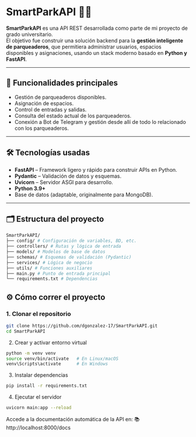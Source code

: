 # SmartParkAPI 🚗📡

**SmartParkAPI** es una API REST desarrollada como parte de mi proyecto de grado universitario.  
El objetivo fue construir una solución backend para la **gestión inteligente de parqueaderos**, que permitiera administrar usuarios, espacios disponibles y asignaciones, usando un stack moderno basado en **Python y FastAPI**.

---

## 🎯 Funcionalidades principales

- Gestión de parqueaderos disponibles.
- Asignación de espacios.
- Control de entradas y salidas.
- Consulta del estado actual de los parqueaderos.
- Conexión a Bot de Telegram y gestión desde allí de todo lo relacionado con los parqueaderos.

---

## 🛠️ Tecnologías usadas

- **FastAPI** – Framework ligero y rápido para construir APIs en Python.
- **Pydantic** – Validación de datos y esquemas.
- **Uvicorn** – Servidor ASGI para desarrollo.
- **Python 3.9+**
- Base de datos (adaptable, originalmente para MongoDB).

---

## 🗂️ Estructura del proyecto
```bash
SmartParkAPI/
├── config/ # Configuración de variables, BD, etc.
├── controllers/ # Rutas y lógica de entrada
├── models/ # Modelos de base de datos
├── schemas/ # Esquemas de validación (Pydantic)
├── services/ # Lógica de negocio
├── utils/ # Funciones auxiliares
├── main.py # Punto de entrada principal
└── requirements.txt # Dependencias
```

## ⚙️ Cómo correr el proyecto

### 1. Clonar el repositorio

```bash
git clone https://github.com/dgonzalez-17/SmartParkAPI.git
cd SmartParkAPI
```
2. Crear y activar entorno virtual
```bash
python -m venv venv
source venv/bin/activate   # En Linux/macOS
venv\Scripts\activate      # En Windows
```
3. Instalar dependencias
```bash
pip install -r requirements.txt
```
4. Ejecutar el servidor
```bash
uvicorn main:app --reload
```
Accede a la documentación automática de la API en:
📚 http://localhost:8000/docs
